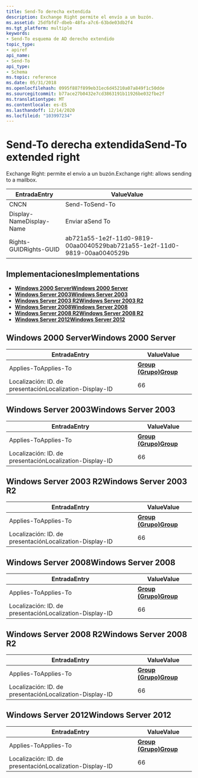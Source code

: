 ```yaml
---
title: Send-To derecha extendida
description: Exchange Right permite el envío a un buzón.
ms.assetid: 25dfbfd7-dbeb-48fa-a7c6-63bde03db2f4
ms.tgt_platform: multiple
keywords:
- Send-To esquema de AD derecho extendido
topic_type:
- apiref
api_name:
- Send-To
api_type:
- Schema
ms.topic: reference
ms.date: 05/31/2018
ms.openlocfilehash: 0995f887f899eb31ec6d45210a07a849f1c50dde
ms.sourcegitcommit: b77ace27b0432e7cd3863191b11926be032fbe2f
ms.translationtype: MT
ms.contentlocale: es-ES
ms.lasthandoff: 12/14/2020
ms.locfileid: "103997234"
---
```

# <a name="send-to-extended-right"></a><span data-ttu-id="57b17-104">Send-To derecha extendida</span><span class="sxs-lookup"><span data-stu-id="57b17-104">Send-To extended right</span></span>

<span data-ttu-id="57b17-105">Exchange Right: permite el envío a un buzón.</span><span class="sxs-lookup"><span data-stu-id="57b17-105">Exchange right: allows sending to a mailbox.</span></span>



| <span data-ttu-id="57b17-106">Entrada</span><span class="sxs-lookup"><span data-stu-id="57b17-106">Entry</span></span> | <span data-ttu-id="57b17-107">Value</span><span class="sxs-lookup"><span data-stu-id="57b17-107">Value</span></span> |
|--------------|--------------------------------------|
| <span data-ttu-id="57b17-108">CN</span><span class="sxs-lookup"><span data-stu-id="57b17-108">CN</span></span>           | <span data-ttu-id="57b17-109">Send-To</span><span class="sxs-lookup"><span data-stu-id="57b17-109">Send-To</span></span>                              |
| <span data-ttu-id="57b17-110">Display-Name</span><span class="sxs-lookup"><span data-stu-id="57b17-110">Display-Name</span></span> | <span data-ttu-id="57b17-111">Enviar a</span><span class="sxs-lookup"><span data-stu-id="57b17-111">Send To</span></span>                              |
| <span data-ttu-id="57b17-112">Rights-GUID</span><span class="sxs-lookup"><span data-stu-id="57b17-112">Rights-GUID</span></span>  | <span data-ttu-id="57b17-113">ab721a55-1e2f-11d0-9819-00aa0040529b</span><span class="sxs-lookup"><span data-stu-id="57b17-113">ab721a55-1e2f-11d0-9819-00aa0040529b</span></span> |



## <a name="implementations"></a><span data-ttu-id="57b17-114">Implementaciones</span><span class="sxs-lookup"><span data-stu-id="57b17-114">Implementations</span></span>

-   [<span data-ttu-id="57b17-115">**Windows 2000 Server**</span><span class="sxs-lookup"><span data-stu-id="57b17-115">**Windows 2000 Server**</span></span>](#windows-2000-server)
-   [<span data-ttu-id="57b17-116">**Windows Server 2003**</span><span class="sxs-lookup"><span data-stu-id="57b17-116">**Windows Server 2003**</span></span>](#windows-server-2003)
-   [<span data-ttu-id="57b17-117">**Windows Server 2003 R2**</span><span class="sxs-lookup"><span data-stu-id="57b17-117">**Windows Server 2003 R2**</span></span>](#windows-server-2003-r2)
-   [<span data-ttu-id="57b17-118">**Windows Server 2008**</span><span class="sxs-lookup"><span data-stu-id="57b17-118">**Windows Server 2008**</span></span>](#windows-server-2008)
-   [<span data-ttu-id="57b17-119">**Windows Server 2008 R2**</span><span class="sxs-lookup"><span data-stu-id="57b17-119">**Windows Server 2008 R2**</span></span>](#windows-server-2008-r2)
-   [<span data-ttu-id="57b17-120">**Windows Server 2012**</span><span class="sxs-lookup"><span data-stu-id="57b17-120">**Windows Server 2012**</span></span>](#windows-server-2012)

## <a name="windows-2000-server"></a><span data-ttu-id="57b17-121">Windows 2000 Server</span><span class="sxs-lookup"><span data-stu-id="57b17-121">Windows 2000 Server</span></span>



| <span data-ttu-id="57b17-122">Entrada</span><span class="sxs-lookup"><span data-stu-id="57b17-122">Entry</span></span> | <span data-ttu-id="57b17-123">Value</span><span class="sxs-lookup"><span data-stu-id="57b17-123">Value</span></span> |
|-------------------------|-------------------------------------|
| <span data-ttu-id="57b17-124">Applies-To</span><span class="sxs-lookup"><span data-stu-id="57b17-124">Applies-To</span></span>              | [<span data-ttu-id="57b17-125">**Group (Grupo)**</span><span class="sxs-lookup"><span data-stu-id="57b17-125">**Group**</span></span>](c-group.md)<br/> |
| <span data-ttu-id="57b17-126">Localización: ID. de presentación</span><span class="sxs-lookup"><span data-stu-id="57b17-126">Localization-Display-ID</span></span> | <span data-ttu-id="57b17-127">6</span><span class="sxs-lookup"><span data-stu-id="57b17-127">6</span></span>                                   |



## <a name="windows-server-2003"></a><span data-ttu-id="57b17-128">Windows Server 2003</span><span class="sxs-lookup"><span data-stu-id="57b17-128">Windows Server 2003</span></span>



| <span data-ttu-id="57b17-129">Entrada</span><span class="sxs-lookup"><span data-stu-id="57b17-129">Entry</span></span> | <span data-ttu-id="57b17-130">Value</span><span class="sxs-lookup"><span data-stu-id="57b17-130">Value</span></span> |
|-------------------------|-------------------------------------|
| <span data-ttu-id="57b17-131">Applies-To</span><span class="sxs-lookup"><span data-stu-id="57b17-131">Applies-To</span></span>              | [<span data-ttu-id="57b17-132">**Group (Grupo)**</span><span class="sxs-lookup"><span data-stu-id="57b17-132">**Group**</span></span>](c-group.md)<br/> |
| <span data-ttu-id="57b17-133">Localización: ID. de presentación</span><span class="sxs-lookup"><span data-stu-id="57b17-133">Localization-Display-ID</span></span> | <span data-ttu-id="57b17-134">6</span><span class="sxs-lookup"><span data-stu-id="57b17-134">6</span></span>                                   |



## <a name="windows-server-2003-r2"></a><span data-ttu-id="57b17-135">Windows Server 2003 R2</span><span class="sxs-lookup"><span data-stu-id="57b17-135">Windows Server 2003 R2</span></span>



| <span data-ttu-id="57b17-136">Entrada</span><span class="sxs-lookup"><span data-stu-id="57b17-136">Entry</span></span> | <span data-ttu-id="57b17-137">Value</span><span class="sxs-lookup"><span data-stu-id="57b17-137">Value</span></span> |
|-------------------------|-------------------------------------|
| <span data-ttu-id="57b17-138">Applies-To</span><span class="sxs-lookup"><span data-stu-id="57b17-138">Applies-To</span></span>              | [<span data-ttu-id="57b17-139">**Group (Grupo)**</span><span class="sxs-lookup"><span data-stu-id="57b17-139">**Group**</span></span>](c-group.md)<br/> |
| <span data-ttu-id="57b17-140">Localización: ID. de presentación</span><span class="sxs-lookup"><span data-stu-id="57b17-140">Localization-Display-ID</span></span> | <span data-ttu-id="57b17-141">6</span><span class="sxs-lookup"><span data-stu-id="57b17-141">6</span></span>                                   |



## <a name="windows-server-2008"></a><span data-ttu-id="57b17-142">Windows Server 2008</span><span class="sxs-lookup"><span data-stu-id="57b17-142">Windows Server 2008</span></span>



| <span data-ttu-id="57b17-143">Entrada</span><span class="sxs-lookup"><span data-stu-id="57b17-143">Entry</span></span> | <span data-ttu-id="57b17-144">Value</span><span class="sxs-lookup"><span data-stu-id="57b17-144">Value</span></span> |
|-------------------------|-------------------------------------|
| <span data-ttu-id="57b17-145">Applies-To</span><span class="sxs-lookup"><span data-stu-id="57b17-145">Applies-To</span></span>              | [<span data-ttu-id="57b17-146">**Group (Grupo)**</span><span class="sxs-lookup"><span data-stu-id="57b17-146">**Group**</span></span>](c-group.md)<br/> |
| <span data-ttu-id="57b17-147">Localización: ID. de presentación</span><span class="sxs-lookup"><span data-stu-id="57b17-147">Localization-Display-ID</span></span> | <span data-ttu-id="57b17-148">6</span><span class="sxs-lookup"><span data-stu-id="57b17-148">6</span></span>                                   |



## <a name="windows-server-2008-r2"></a><span data-ttu-id="57b17-149">Windows Server 2008 R2</span><span class="sxs-lookup"><span data-stu-id="57b17-149">Windows Server 2008 R2</span></span>



| <span data-ttu-id="57b17-150">Entrada</span><span class="sxs-lookup"><span data-stu-id="57b17-150">Entry</span></span> | <span data-ttu-id="57b17-151">Value</span><span class="sxs-lookup"><span data-stu-id="57b17-151">Value</span></span> |
|-------------------------|-------------------------------------|
| <span data-ttu-id="57b17-152">Applies-To</span><span class="sxs-lookup"><span data-stu-id="57b17-152">Applies-To</span></span>              | [<span data-ttu-id="57b17-153">**Group (Grupo)**</span><span class="sxs-lookup"><span data-stu-id="57b17-153">**Group**</span></span>](c-group.md)<br/> |
| <span data-ttu-id="57b17-154">Localización: ID. de presentación</span><span class="sxs-lookup"><span data-stu-id="57b17-154">Localization-Display-ID</span></span> | <span data-ttu-id="57b17-155">6</span><span class="sxs-lookup"><span data-stu-id="57b17-155">6</span></span>                                   |



## <a name="windows-server-2012"></a><span data-ttu-id="57b17-156">Windows Server 2012</span><span class="sxs-lookup"><span data-stu-id="57b17-156">Windows Server 2012</span></span>



| <span data-ttu-id="57b17-157">Entrada</span><span class="sxs-lookup"><span data-stu-id="57b17-157">Entry</span></span> | <span data-ttu-id="57b17-158">Value</span><span class="sxs-lookup"><span data-stu-id="57b17-158">Value</span></span> |
|-------------------------|-------------------------------------|
| <span data-ttu-id="57b17-159">Applies-To</span><span class="sxs-lookup"><span data-stu-id="57b17-159">Applies-To</span></span>              | [<span data-ttu-id="57b17-160">**Group (Grupo)**</span><span class="sxs-lookup"><span data-stu-id="57b17-160">**Group**</span></span>](c-group.md)<br/> |
| <span data-ttu-id="57b17-161">Localización: ID. de presentación</span><span class="sxs-lookup"><span data-stu-id="57b17-161">Localization-Display-ID</span></span> | <span data-ttu-id="57b17-162">6</span><span class="sxs-lookup"><span data-stu-id="57b17-162">6</span></span>                                   |



 

 





